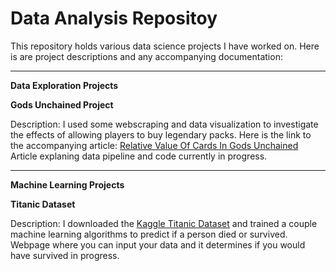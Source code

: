 # Data Analysis Repositoy

This repository holds various data science projects I have worked on. Here is are project descriptions and any accompanying documentation:

---
**Data Exploration Projects**

**Gods Unchained Project**

Description: I used some webscraping and data visualization to investigate the effects of allowing players to buy legendary packs.
Here is the link to the accompanying article: [Relative Value Of Cards In Gods Unchained](https://medium.com/@jdannym93/relative-value-of-cards-in-gods-unchained-b875a1cee7e0)  
Article explaning data pipeline and code currently in progress. 

---
**Machine Learning Projects**

**Titanic Dataset**

Description: I downloaded the [Kaggle Titanic Dataset](https://www.kaggle.com/c/titanic) and trained a couple machine learning algorithms to predict if a person died or survived. 
Webpage where you can input your data and it determines if you would have survived in progress.  
